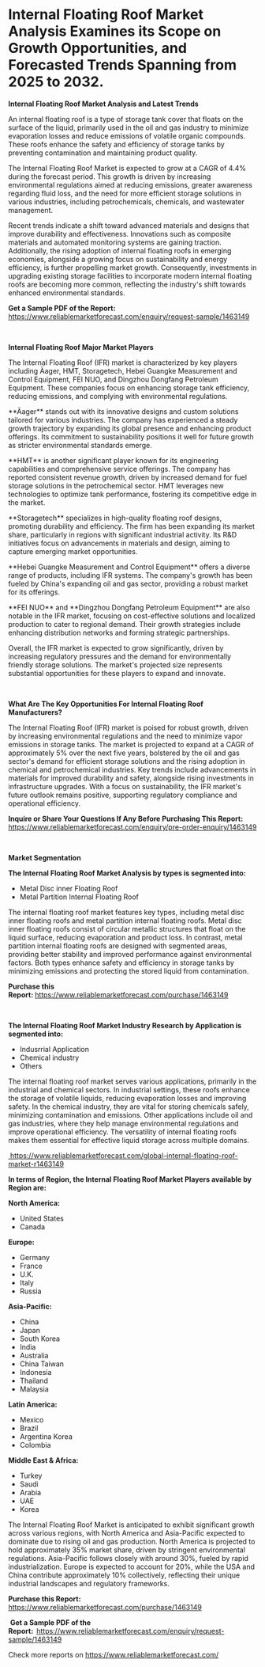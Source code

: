 <p><h1>Internal Floating Roof Market Analysis Examines its Scope on Growth Opportunities, and Forecasted Trends Spanning from 2025 to 2032.</h1></p><p><strong>Internal Floating Roof Market Analysis and Latest Trends</strong></p>
<p><p>An internal floating roof is a type of storage tank cover that floats on the surface of the liquid, primarily used in the oil and gas industry to minimize evaporation losses and reduce emissions of volatile organic compounds. These roofs enhance the safety and efficiency of storage tanks by preventing contamination and maintaining product quality.</p><p>The Internal Floating Roof Market is expected to grow at a CAGR of 4.4% during the forecast period. This growth is driven by increasing environmental regulations aimed at reducing emissions, greater awareness regarding fluid loss, and the need for more efficient storage solutions in various industries, including petrochemicals, chemicals, and wastewater management. </p><p>Recent trends indicate a shift toward advanced materials and designs that improve durability and effectiveness. Innovations such as composite materials and automated monitoring systems are gaining traction. Additionally, the rising adoption of internal floating roofs in emerging economies, alongside a growing focus on sustainability and energy efficiency, is further propelling market growth. Consequently, investments in upgrading existing storage facilities to incorporate modern internal floating roofs are becoming more common, reflecting the industry's shift towards enhanced environmental standards.</p></p>
<p><strong>Get a Sample PDF of the Report:&nbsp;</strong> <a href="https://www.reliablemarketforecast.com/enquiry/request-sample/1463149?utm_campaign=2932&utm_medium=2&utm_source=Github&utm_content=ia&utm_term=09042025&utm_id=internal-floating-roof">https://www.reliablemarketforecast.com/enquiry/request-sample/1463149</a></p>
<p>&nbsp;</p>
<p><strong>Internal Floating Roof Major Market Players</strong></p>
<p><p>The Internal Floating Roof (IFR) market is characterized by key players including Äager, HMT, Storagetech, Hebei Guangke Measurement and Control Equipment, FEI NUO, and Dingzhou Dongfang Petroleum Equipment. These companies focus on enhancing storage tank efficiency, reducing emissions, and complying with environmental regulations.</p><p>**Äager** stands out with its innovative designs and custom solutions tailored for various industries. The company has experienced a steady growth trajectory by expanding its global presence and enhancing product offerings. Its commitment to sustainability positions it well for future growth as stricter environmental standards emerge.</p><p>**HMT** is another significant player known for its engineering capabilities and comprehensive service offerings. The company has reported consistent revenue growth, driven by increased demand for fuel storage solutions in the petrochemical sector. HMT leverages new technologies to optimize tank performance, fostering its competitive edge in the market.</p><p>**Storagetech** specializes in high-quality floating roof designs, promoting durability and efficiency. The firm has been expanding its market share, particularly in regions with significant industrial activity. Its R&D initiatives focus on advancements in materials and design, aiming to capture emerging market opportunities.</p><p>**Hebei Guangke Measurement and Control Equipment** offers a diverse range of products, including IFR systems. The company's growth has been fueled by China's expanding oil and gas sector, providing a robust market for its offerings.</p><p>**FEI NUO** and **Dingzhou Dongfang Petroleum Equipment** are also notable in the IFR market, focusing on cost-effective solutions and localized production to cater to regional demand. Their growth strategies include enhancing distribution networks and forming strategic partnerships.</p><p>Overall, the IFR market is expected to grow significantly, driven by increasing regulatory pressures and the demand for environmentally friendly storage solutions. The market's projected size represents substantial opportunities for these players to expand and innovate.</p></p>
<p>&nbsp;</p>
<p><strong>What Are The Key Opportunities For Internal Floating Roof Manufacturers?</strong></p>
<p><p>The Internal Floating Roof (IFR) market is poised for robust growth, driven by increasing environmental regulations and the need to minimize vapor emissions in storage tanks. The market is projected to expand at a CAGR of approximately 5% over the next five years, bolstered by the oil and gas sector's demand for efficient storage solutions and the rising adoption in chemical and petrochemical industries. Key trends include advancements in materials for improved durability and safety, alongside rising investments in infrastructure upgrades. With a focus on sustainability, the IFR market's future outlook remains positive, supporting regulatory compliance and operational efficiency.</p></p>
<p><strong>Inquire or Share Your Questions If Any Before Purchasing This Report:</strong> <a href="https://www.reliablemarketforecast.com/enquiry/pre-order-enquiry/1463149?utm_campaign=2932&utm_medium=2&utm_source=Github&utm_content=ia&utm_term=09042025&utm_id=internal-floating-roof">https://www.reliablemarketforecast.com/enquiry/pre-order-enquiry/1463149</a></p>
<p>&nbsp;</p>
<p><strong>Market Segmentation</strong></p>
<p><strong>The Internal Floating Roof Market Analysis by types is segmented into:</strong></p>
<p><ul><li>Metal Disc inner Floating Roof</li><li>Metal Partition Internal Floating Roof</li></ul></p>
<p><p>The internal floating roof market features key types, including metal disc inner floating roofs and metal partition internal floating roofs. Metal disc inner floating roofs consist of circular metallic structures that float on the liquid surface, reducing evaporation and product loss. In contrast, metal partition internal floating roofs are designed with segmented areas, providing better stability and improved performance against environmental factors. Both types enhance safety and efficiency in storage tanks by minimizing emissions and protecting the stored liquid from contamination.</p></p>
<p><strong>Purchase this Report:&nbsp;</strong><a href="https://www.reliablemarketforecast.com/purchase/1463149?utm_campaign=2932&utm_medium=2&utm_source=Github&utm_content=ia&utm_term=09042025&utm_id=internal-floating-roof">https://www.reliablemarketforecast.com/purchase/1463149</a></p>
<p>&nbsp;</p>
<p><strong>The Internal Floating Roof Market Industry Research by Application is segmented into:</strong></p>
<p><ul><li>Indusrrial Application</li><li>Chemical industry</li><li>Others</li></ul></p>
<p><p>The internal floating roof market serves various applications, primarily in the industrial and chemical sectors. In industrial settings, these roofs enhance the storage of volatile liquids, reducing evaporation losses and improving safety. In the chemical industry, they are vital for storing chemicals safely, minimizing contamination and emissions. Other applications include oil and gas industries, where they help manage environmental regulations and improve operational efficiency. The versatility of internal floating roofs makes them essential for effective liquid storage across multiple domains.</p></p>
<p><a href="https://www.reliablemarketforecast.com/global-internal-floating-roof-market-r1463149?utm_campaign=2932&utm_medium=2&utm_source=Github&utm_content=ia&utm_term=09042025&utm_id=internal-floating-roof">&nbsp;https://www.reliablemarketforecast.com/global-internal-floating-roof-market-r1463149</a></p>
<p><strong>In terms of Region, the Internal Floating Roof Market Players available by Region are:</strong></p>
<p>
    <p> <strong> North America: </strong>
        <ul>
            <li>United States</li>
            <li>Canada</li>
        </ul>
        </p> 
    <p> <strong> Europe: </strong>
        <ul>
            <li>Germany</li>
            <li>France</li>
            <li>U.K.</li>
            <li>Italy</li>
            <li>Russia</li>
        </ul>
        </p> 
    <p> <strong> Asia-Pacific: </strong>
        <ul>
            <li>China</li>
            <li>Japan</li>
            <li>South Korea</li>
            <li>India</li>
            <li>Australia</li>
            <li>China Taiwan</li>
            <li>Indonesia</li>
            <li>Thailand</li>
            <li>Malaysia</li>
        </ul>
        </p> 
    <p> <strong> Latin America: </strong>
        <ul>
            <li>Mexico</li>
            <li>Brazil</li>
            <li>Argentina Korea</li>
            <li>Colombia</li>
        </ul>
        </p> 
    <p> <strong> Middle East & Africa: </strong>
        <ul>
            <li>Turkey</li>
            <li>Saudi</li>
            <li>Arabia</li>
            <li>UAE</li>
            <li>Korea</li>
        </ul>
    </p>
    </p>
<p><p>The Internal Floating Roof Market is anticipated to exhibit significant growth across various regions, with North America and Asia-Pacific expected to dominate due to rising oil and gas production. North America is projected to hold approximately 35% market share, driven by stringent environmental regulations. Asia-Pacific follows closely with around 30%, fueled by rapid industrialization. Europe is expected to account for 20%, while the USA and China contribute approximately 10% collectively, reflecting their unique industrial landscapes and regulatory frameworks.</p></p>
<p><strong>Purchase this Report: </strong><a href="https://www.reliablemarketforecast.com/purchase/1463149?utm_campaign=2932&utm_medium=2&utm_source=Github&utm_content=ia&utm_term=09042025&utm_id=internal-floating-roof">https://www.reliablemarketforecast.com/purchase/1463149</a></p>
<p>&nbsp;<strong>Get a Sample PDF of the Report:&nbsp;&nbsp;</strong><a href="https://www.reliablemarketforecast.com/enquiry/request-sample/1463149?utm_campaign=2932&utm_medium=2&utm_source=Github&utm_content=ia&utm_term=09042025&utm_id=internal-floating-roof">https://www.reliablemarketforecast.com/enquiry/request-sample/1463149</a></p>
<p><strong></strong></p>
<p>Check more reports on <a href="https://www.reliablemarketforecast.com/?utm_campaign=2932&utm_medium=2&utm_source=Github&utm_content=ia&utm_term=09042025&utm_id=internal-floating-roof">https://www.reliablemarketforecast.com/</a></p>